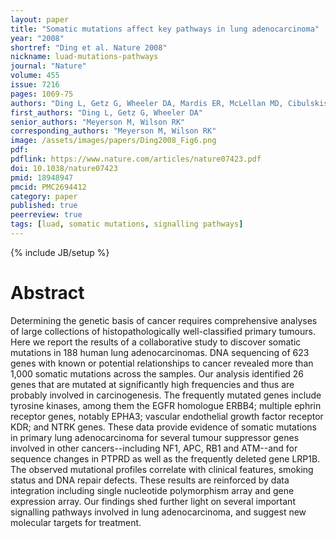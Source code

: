 ```yaml
---
layout: paper
title: "Somatic mutations affect key pathways in lung adenocarcinoma"
year: "2008"
shortref: "Ding et al. Nature 2008"
nickname: luad-mutations-pathways
journal: "Nature"
volume: 455
issue: 7216
pages: 1069-75
authors: "Ding L, Getz G, Wheeler DA, Mardis ER, McLellan MD, Cibulskis K, Sougnez C, Greulich H, Muzny DM, Morgan MB, Fulton L, Fulton RS, Zhang Q, Wendl MC, Lawrence MS, Larson DE, Chen K, Dooling DJ, Sabo A, Hawes AC, Shen H, Jhangiani SN, Lewis LR, Hall O, Zhu Y, Mathew T, Ren Y, Yao J, Scherer SE, Clerc K, Metcalf GA, Ng B, Milosavljevic A, Gonzalez-Garay ML, Osborne JR, Meyer R, Shi X, Tang Y, Koboldt DC, Lin L, Abbott R, Miner TL, Pohl C, Fewell G, Haipek C, Schmidt H, Dunford-Shore BH, Kraja A, Crosby SD, Sawyer CS, Vickery T, Sander S, Robinson J, Winckler W, Baldwin J, Chirieac LR, Dutt A, Fennell T, Hanna M, Johnson BE, Onofrio RC, Thomas RK, Tonon G, Weir BA, Zhao X, Ziaugra L, Zody MC, Giordano T, Orringer MB, Roth JA, Spitz MR, Wistuba II, Ozenberger B, Good PJ, Chang AC, Beer DG, Watson MA, Ladanyi M, Broderick S, Yoshizawa A, Travis WD, Pao W, Province MA, Weinstock GM, Varmus HE, Gabriel SB, Lander ES, Gibbs RA, Meyerson M, Wilson RK"
first_authors: "Ding L, Getz G, Wheeler DA"
senior_authors: "Meyerson M, Wilson RK"
corresponding_authors: "Meyerson M, Wilson RK"
image: /assets/images/papers/Ding2008_Fig6.png
pdf:
pdflink: https://www.nature.com/articles/nature07423.pdf
doi: 10.1038/nature07423
pmid: 18948947
pmcid: PMC2694412
category: paper
published: true
peerreview: true
tags: [luad, somatic mutations, signalling pathways]
---
```

{% include JB/setup %}

# Abstract

Determining the genetic basis of cancer requires comprehensive analyses of large collections of histopathologically well-classified primary tumours. Here we report the results of a collaborative study to discover somatic mutations in 188 human lung adenocarcinomas. DNA sequencing of 623 genes with known or potential relationships to cancer revealed more than 1,000 somatic mutations across the samples. Our analysis identified 26 genes that are mutated at significantly high frequencies and thus are probably involved in carcinogenesis. The frequently mutated genes include tyrosine kinases, among them the EGFR homologue ERBB4; multiple ephrin receptor genes, notably EPHA3; vascular endothelial growth factor receptor KDR; and NTRK genes. These data provide evidence of somatic mutations in primary lung adenocarcinoma for several tumour suppressor genes involved in other cancers--including NF1, APC, RB1 and ATM--and for sequence changes in PTPRD as well as the frequently deleted gene LRP1B. The observed mutational profiles correlate with clinical features, smoking status and DNA repair defects. These results are reinforced by data integration including single nucleotide polymorphism array and gene expression array. Our findings shed further light on several important signalling pathways involved in lung adenocarcinoma, and suggest new molecular targets for treatment.




